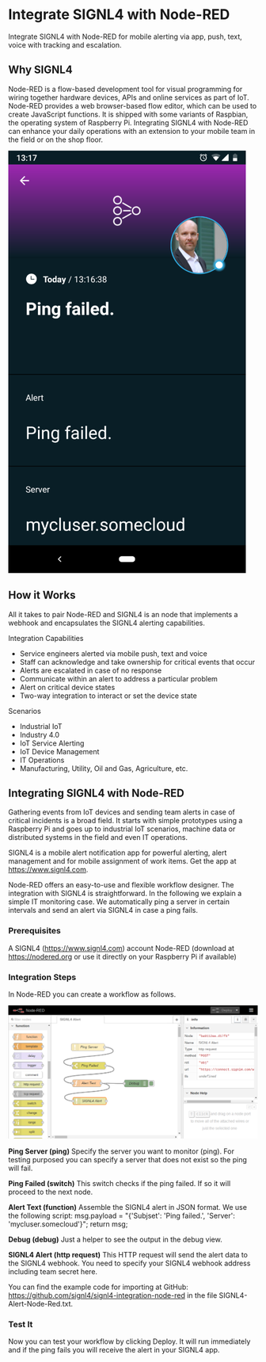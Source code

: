 # Integrate SIGNL4 with Node-RED

Integrate SIGNL4 with Node-RED for mobile alerting via app, push, text, voice with tracking and escalation.

## Why SIGNL4
Node-RED is a flow-based development tool for visual programming for wiring together hardware devices, APIs and online services as part of IoT. Node-RED provides a web browser-based flow editor, which can be used to create JavaScript functions. It is shipped with some variants of Raspbian, the operating system of Raspberry Pi.
Integrating SIGNL4 with Node-RED can enhance your daily operations with an extension to your mobile team in the field or on the shop floor.

![SIGNL4 Alert](SIGNL4-Node-Red-Screenshot.png)

## How it Works
All it takes to pair Node-RED and SIGNL4 is an node that implements a webhook and encapsulates the SIGNL4 alerting capabilities.

Integration Capabilities
- Service engineers alerted via mobile push, text and voice
- Staff can acknowledge and take ownership for critical events that occur
- Alerts are escalated in case of no response
- Communicate within an alert to address a particular problem
- Alert on critical device states
- Two-way integration to interact or set the device state

Scenarios
- Industrial IoT
- Industry 4.0
- IoT Service Alerting
- IoT Device Management
- IT Operations
- Manufacturing, Utility, Oil and Gas, Agriculture, etc.

## Integrating SIGNL4 with Node-RED

Gathering events from IoT devices and sending team alerts in case of critical incidents is a broad field. It starts with simple prototypes using a Raspberry Pi and goes up to industrial IoT scenarios, machine data or distributed systems in the field and even IT operations.

SIGNL4 is a mobile alert notification app for powerful alerting, alert management and for mobile assignment of work items. Get the app at https://www.signl4.com.

Node-RED offers an easy-to-use and flexible workflow designer. The integration with SIGNL4 is straightforward. In the following we explain a simple IT monitoring case. We automatically ping a server in certain intervals and send an alert via SIGNL4 in case a ping fails.

### Prerequisites

A SIGNL4 (https://www.signl4.com) account
Node-RED (download at https://nodered.org or use it directly on your Raspberry Pi if available)

### Integration Steps

In Node-RED you can create a workflow as follows.

![Node-RED Workflow](Node-Red.png)

**Ping Server (ping)**
Specify the server you want to monitor (ping). For testing purposed you can specify a server that does not exist so the ping will fail.

**Ping Failed (switch)**
This switch checks if the ping failed. If so it will proceed to the next node.

**Alert Text (function)**
Assemble the SIGNL4 alert in JSON format.
We use the following script:
msg.payload = "{'Subjset': 'Ping failed.', 'Server': 'mycluser.somecloud'}";
return msg;

**Debug (debug)**
Just a helper to see the output in the debug view.

**SIGNL4 Alert (http request)**
This HTTP request will send the alert data to the SIGNL4 webhook. You need to specify your SIGNL4 webhook address including team secret here.

You can find the example code for importing at GitHub: https://github.com/signl4/signl4-integration-node-red in the file SIGNL4-Alert-Node-Red.txt.

### Test It

Now you can test your workflow by clicking Deploy. It will run immediately and if the ping fails you will receive the alert in your SIGNL4 app.
